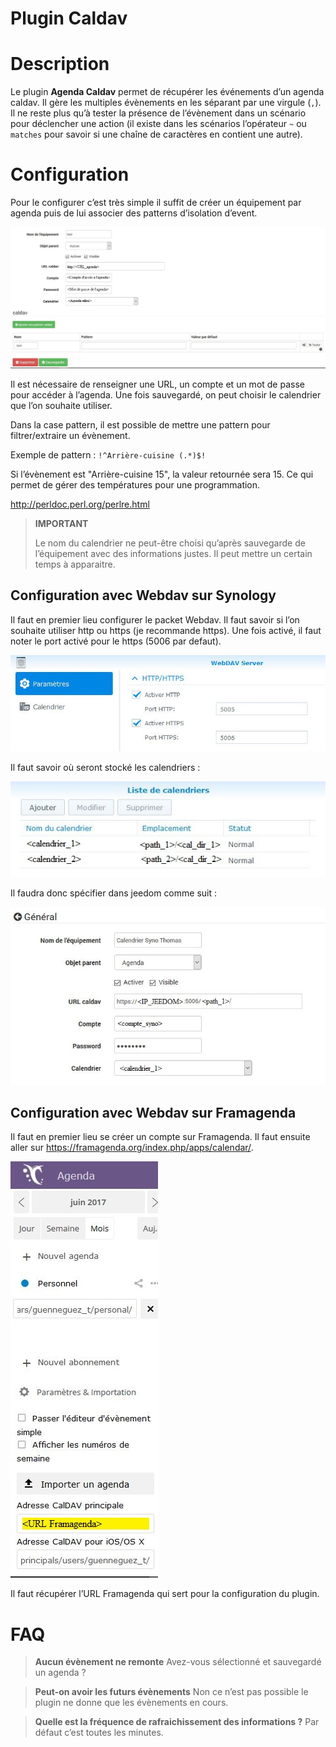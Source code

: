 # Plugin Caldav

# Description

Le plugin **Agenda Caldav** permet de récupérer les événements d’un agenda caldav. Il gère les multiples évènements en les séparant par une virgule (``,``). Il ne reste plus qu’à tester la présence de l’évènement dans un scénario pour déclencher une action (il existe dans les scénarios l’opérateur ``~`` ou ``matches`` pour savoir si une chaîne de caractères en contient une autre).

# Configuration

Pour le configurer c’est très simple il suffit de créer un équipement par agenda puis de lui associer des patterns d’isolation d’event.

![caldav config1](../images/caldav_config1.jpg)

Il est nécessaire de renseigner une URL, un compte et un mot de passe pour accéder à l’agenda. Une fois sauvegardé, on peut choisir le calendrier que l’on souhaite utiliser.

Dans la case pattern, il est possible de mettre une pattern pour filtrer/extraire un évènement.

Exemple de pattern : ``!^Arrière-cuisine (.*)$!``

Si l’évènement est "Arrière-cuisine 15", la valeur retournée sera 15. Ce qui permet de gérer des températures pour une programmation.

http://perldoc.perl.org/perlre.html

>**IMPORTANT**
>
>Le nom du calendrier ne peut-être choisi qu’après sauvegarde de l’équipement avec des informations justes. Il peut mettre un certain temps à apparaitre.

## Configuration avec Webdav sur Synology

Il faut en premier lieu configurer le packet Webdav. Il faut savoir si l’on souhaite utiliser http ou https (je recommande https). Une fois activé, il faut noter le port activé pour le https (5006 par defaut).

![caldav synology1](../images/caldav_synology1.jpg)

Il faut savoir où seront stocké les calendriers :

![caldav synology2](../images/caldav_synology2.jpg)

Il faudra donc spécifier dans jeedom comme suit :

![caldav synology3](../images/caldav_synology3.jpg)

## Configuration avec Webdav sur Framagenda

Il faut en premier lieu se créer un compte sur Framagenda. Il faut ensuite aller sur https://framagenda.org/index.php/apps/calendar/.

![caldav framagenda1](../images/caldav_framagenda1.jpg)

Il faut récupérer l’URL Framagenda qui sert pour la configuration du plugin.

# FAQ

>**Aucun évènement ne remonte**
>Avez-vous sélectionné et sauvegardé un agenda ?

>**Peut-on avoir les futurs évènements**
>Non ce n’est pas possible le plugin ne donne que les évènements en cours.

>**Quelle est la fréquence de rafraichissement des informations ?**
>Par défaut c’est toutes les minutes.
